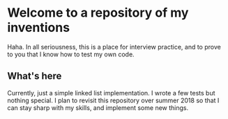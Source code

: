 # Welcome to a repository of my inventions
Haha. In all seriousness, this is a place for interview practice, and to prove to you that I know how to test my own code.

## What's here
Currently, just a simple linked list implementation. I wrote a few tests but nothing special. I plan to revisit this repository over summer 2018 so that I can stay sharp with my skills, and implement some new things.
